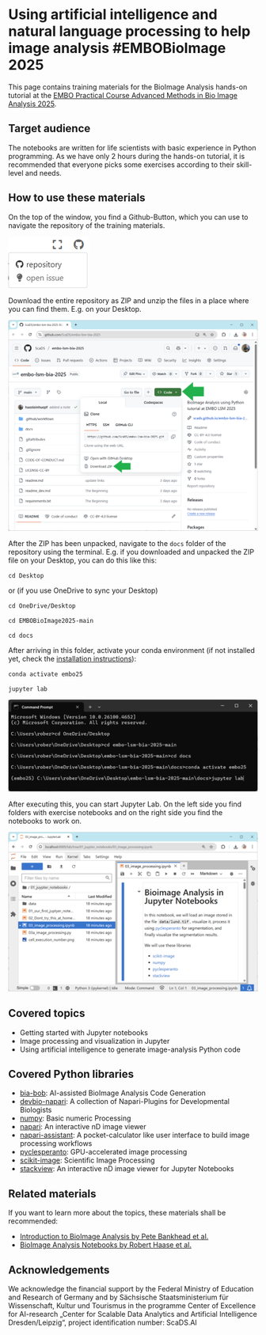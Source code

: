 # Using artificial intelligence and natural language processing to help image analysis #EMBOBioImage 2025

This page contains training materials for the BioImage Analysis hands-on tutorial at the [EMBO Practical Course Advanced Methods in Bio Image Analysis 2025](https://www.embl.org/about/info/course-and-conference-office/events/bia25-01).

## Target audience

The notebooks are written for life scientists with basic experience in Python programming. As we have only 2 hours during the hands-on tutorial, it is recommended that everyone picks some exercises according to their skill-level and needs.

## How to use these materials

On the top of the window, you find a Github-Button, which you can use to navigate the repository of the training materials. 

![](00_setup/download1.png)

Download the entire repository as ZIP and unzip the files in a place where you can find them. E.g. on your Desktop.

![](00_setup/download2.png)

After the ZIP has been unpacked, navigate to the `docs` folder of the repository using the terminal. E.g. if you downloaded and unpacked the ZIP file on your Desktop, you can do this like this:

```
cd Desktop
```
or (if you use OneDrive to sync your Desktop)
```
cd OneDrive/Desktop
```

```
cd EMBOBioImage2025-main
```
```
cd docs
```
After arriving in this folder, activate your conda environment (if not installed yet, check the [installation instructions](00_setup/readme.md)):
```
conda activate embo25
```
```
jupyter lab
```

![](00_setup/terminal.png)

After executing this, you can start Jupyter Lab. On the left side you find folders with exercise notebooks and on the right side you find the notebooks to work on.

![](00_setup/jupyterlab.png)

## Covered topics

* Getting started with Jupyter notebooks
* Image processing and visualization in Jupyter
* Using artificial intelligence to generate image-analysis Python code

## Covered Python libraries

* [bia-bob](https://github.com/haesleinhuepf/bia-bob): AI-assisted BioImage Analysis Code Generation
* [devbio-napari](https://github.com/haesleinhuepf/devbio-napari): A collection of Napari-Plugins for Developmental Biologists
* [numpy](https://numpy.org/): Basic numeric Processing
* [napari](https://napari.org): An interactive nD image viewer
* [napari-assistant](https://github.com/haesleinhuepf/napari-assistant): A pocket-calculator like user interface to build image processing workflows
* [pyclesperanto](https://github.com/clesperanto/pyclesperanto): GPU-accelerated image processing
* [scikit-image](https://scikit-image.org/): Scientific Image Processing
* [stackview](https://github.com/haesleinhuepf/stackview): An interactive nD image viewer for Jupyter Notebooks

## Related materials

If you want to learn more about the topics, these materials shall be recommended:
* [Introduction to BioImage Analysis by Pete Bankhead et al.](https://bioimagebook.github.io/index.html)
* [BioImage Analysis Notebooks by Robert Haase et al.](https://haesleinhuepf.github.io/BioImageAnalysisNotebooks/intro.html)

## Acknowledgements 

We acknowledge the financial support by the Federal Ministry of Education and Research of Germany and by Sächsische Staatsministerium für Wissenschaft, Kultur und Tourismus in the programme Center of Excellence for AI-research „Center for Scalable Data Analytics and Artificial Intelligence Dresden/Leipzig“, project identification number: ScaDS.AI
